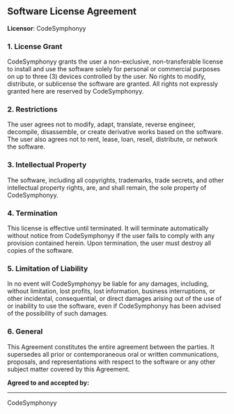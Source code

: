 ## Software License Agreement

**Licensor**: CodeSymphonyy


### 1. License Grant

CodeSymphonyy grants the user a non-exclusive, non-transferable license to install and use the software solely for personal or commercial purposes on up to three (3) devices controlled by the user. No rights to modify, distribute, or sublicense the software are granted. All rights not expressly granted here are reserved by CodeSymphonyy.

### 2. Restrictions

The user agrees not to modify, adapt, translate, reverse engineer, decompile, disassemble, or create derivative works based on the software. The user also agrees not to rent, lease, loan, resell, distribute, or network the software.

### 3. Intellectual Property

The software, including all copyrights, trademarks, trade secrets, and other intellectual property rights, are, and shall remain, the sole property of CodeSymphonyy.

### 4. Termination

This license is effective until terminated. It will terminate automatically without notice from CodeSymphonyy if the user fails to comply with any provision contained herein. Upon termination, the user must destroy all copies of the software.

### 5. Limitation of Liability

In no event will CodeSymphonyy be liable for any damages, including, without limitation, lost profits, lost information, business interruptions, or other incidental, consequential, or direct damages arising out of the use of or inability to use the software, even if CodeSymphonyy has been advised of the possibility of such damages.

### 6. General

This Agreement constitutes the entire agreement between the parties. It supersedes all prior or contemporaneous oral or written communications, proposals, and representations with respect to the software or any other subject matter covered by this Agreement.

**Agreed to and accepted by:**

___________________________________
CodeSymphonyy


